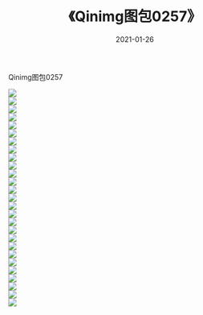 ﻿---
layout: post
title:  《Qinimg图包0257》
date:   2021-01-26
img: http://imgx.orgx.ga/Qinimg图包/Qinimg图包0257/000.jpg
categories: [美女, 清纯, 唯美]
---

Qinimg图包0257

 ![](http://imgx.orgx.ga/Qinimg图包/Qinimg图包0257/001.jpg) <br>![](http://imgx.orgx.ga/Qinimg图包/Qinimg图包0257/002.jpg) <br>![](http://imgx.orgx.ga/Qinimg图包/Qinimg图包0257/003.jpg) <br>![](http://imgx.orgx.ga/Qinimg图包/Qinimg图包0257/004.jpg) <br>![](http://imgx.orgx.ga/Qinimg图包/Qinimg图包0257/005.jpg) <br>![](http://imgx.orgx.ga/Qinimg图包/Qinimg图包0257/006.jpg) <br>![](http://imgx.orgx.ga/Qinimg图包/Qinimg图包0257/007.jpg) <br>![](http://imgx.orgx.ga/Qinimg图包/Qinimg图包0257/008.jpg) <br>![](http://imgx.orgx.ga/Qinimg图包/Qinimg图包0257/009.jpg) <br>![](http://imgx.orgx.ga/Qinimg图包/Qinimg图包0257/010.jpg) <br>![](http://imgx.orgx.ga/Qinimg图包/Qinimg图包0257/011.jpg) <br>![](http://imgx.orgx.ga/Qinimg图包/Qinimg图包0257/012.jpg) <br>![](http://imgx.orgx.ga/Qinimg图包/Qinimg图包0257/013.jpg) <br>![](http://imgx.orgx.ga/Qinimg图包/Qinimg图包0257/014.jpg) <br>![](http://imgx.orgx.ga/Qinimg图包/Qinimg图包0257/015.jpg) <br>![](http://imgx.orgx.ga/Qinimg图包/Qinimg图包0257/016.jpg) <br>![](http://imgx.orgx.ga/Qinimg图包/Qinimg图包0257/017.jpg) <br>![](http://imgx.orgx.ga/Qinimg图包/Qinimg图包0257/018.jpg) <br>![](http://imgx.orgx.ga/Qinimg图包/Qinimg图包0257/019.jpg) <br>![](http://imgx.orgx.ga/Qinimg图包/Qinimg图包0257/020.jpg) <br>![](http://imgx.orgx.ga/Qinimg图包/Qinimg图包0257/021.jpg) <br>![](http://imgx.orgx.ga/Qinimg图包/Qinimg图包0257/022.jpg) <br>![](http://imgx.orgx.ga/Qinimg图包/Qinimg图包0257/023.jpg) <br>![](http://imgx.orgx.ga/Qinimg图包/Qinimg图包0257/024.jpg) <br>![](http://imgx.orgx.ga/Qinimg图包/Qinimg图包0257/025.jpg) <br>![](http://imgx.orgx.ga/Qinimg图包/Qinimg图包0257/026.jpg) <br>![](http://imgx.orgx.ga/Qinimg图包/Qinimg图包0257/027.jpg) <br>